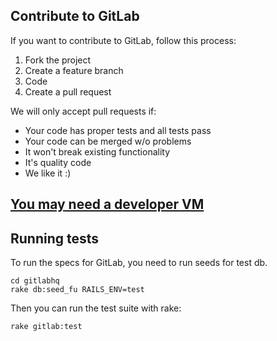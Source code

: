 ## Contribute to GitLab 

If you want to contribute to GitLab, follow this process:

1. Fork the project
2. Create a feature branch
3. Code
4. Create a pull request

We will only accept pull requests if: 

* Your code has proper tests and all tests pass
* Your code can be merged w/o problems 
* It won't break existing functionality
* It's quality code
* We like it :)

## [You may need a developer VM](https://github.com/gitlabhq/developer-vm)

## Running tests

To run the specs for GitLab, you need to run seeds for test db.

    cd gitlabhq
    rake db:seed_fu RAILS_ENV=test

Then you can run the test suite with rake:

    rake gitlab:test

